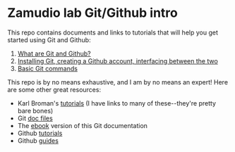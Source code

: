 # Zamudio lab Git/Github intro

This repo contains documents and links to tutorials that will help you get started using Git and Github:

1. [What are Git and Github?](git_basics.md)
1. [Installing Git, creating a Github account, interfacing between the two](installing_git.md)
1. [Basic Git commands](basic_git_commands.md)

This repo is by no means exhaustive, and I am by no means an expert! Here are some other great resources:

- Karl Broman's [tutorials](https://kbroman.org/github_tutorial/) (I have links to many of these--they're pretty bare bones)
- Git [doc files](https://git-scm.com/doc)
- The [ebook](https://git-scm.com/book/en/v2) version of this Git documentation
- Github [tutorials](https://services.github.com/#offerings)
- Github [guides](https://guides.github.com/)
